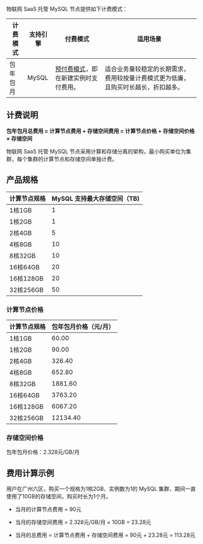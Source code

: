 物联网 SaaS 托管 MySQL 节点提供如下计费模式：

| 计费模式 | 支持引擎 | 付费模式                                                     | 适用场景                                                     |
| -------- | -------- | ------------------------------------------------------------ | ------------------------------------------------------------ |
| 包年包月 | MySQL    | [预付费模式](https://cloud.tencent.com/document/product/555/9618)，即在新建实例时支付费用。 | 适合业务量较稳定的长期需求，费用较按量计费模式更为低廉，且购买时长越长，折扣越多。 |

## 计费说明
**包年包月总费用 = 计算节点费用 + 存储空间费用 = 计算节点价格 + 存储空间价格 × 存储空间**

物联网 SaaS 托管 MySQL 节点采用计算和存储分离的架构，最小购买单位为集群，每个集群的计算节点和存储空间单独计费。


## 产品规格

| 计算节点规格 | MySQL 支持最大存储空间（TB) |
| ------------ | --------------------------- |
| 1核1GB       | 1                           |
| 1核2GB       | 1                           |
| 2核4GB       | 5                           |
| 4核8GB       | 10                          |
| 8核32GB      | 10                          |
| 16核64GB     | 20                          |
| 16核128GB    | 20                          |
| 32核256GB    | 50                          |

### 计算节点价格

| 计算节点规格 | 包年包月价格（元/月） |
| ------------ | --------------------- |
| 1核1GB       | 60.00                 |
| 1核2GB       | 90.00                 |
| 2核4GB       | 326.40                |
| 4核8GB       | 652.80                |
| 8核32GB      | 1881.60               |
| 16核64GB     | 3763.20               |
| 16核128GB    | 6067.20               |
| 32核256GB    | 12134.40              |

### 存储空间价格

 包年包月价格：2.328元/GB/月


## 费用计算示例
用户在广州六区，购买一个规格为1核2GB、实例数为1的 MySQL 集群，期间一直使用了10GB的存储空间，购买时长为1个月。

- 当月的计算节点费用 = 90元 

- 当月的存储空间费用 = 2.328元/GB/月 × 10GB = 23.28元

- 当月的总费用 = 计算节点费用 + 存储空间费用 = 90元 + 23.28元 = 113.28元